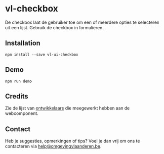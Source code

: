 # vl-checkbox
De checkbox laat de gebruiker toe om een of meerdere opties te selecteren uit een lijst. Gebruik de checkbox in formulieren.

## Installation
```
npm install --save vl-ui-checkbox
```

## Demo
```
npm run demo
```

## Credits
Zie de lijst van [ontwikkelaars](https://github.com/milieuinfo/webcomponent-vl-ui-checkbox/graphs/contributors) die meegewerkt hebben aan de webcomponent.

## Contact
Heb je suggesties, opmerkingen of tips? Voel je dan vrij om ons te contacteren via help@omgevingvlaanderen.be.